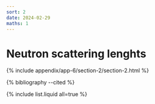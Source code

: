 ```yaml
---
sort: 2
date: 2024-02-29
maths: 1
---
```


# Neutron scattering lenghts

{% include appendix/app-6/section-2/section-2.html %}

{% bibliography --cited %}

{% include list.liquid all=true %}

